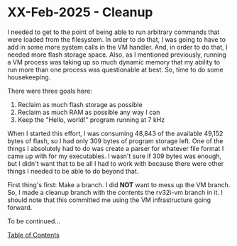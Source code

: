 # XX-Feb-2025 - Cleanup

I needed to get to the point of being able to run arbitrary commands that were loaded from the filesystem.  In order to do that, I was going to have to add in some more system calls in the VM handler.  And, in order to do that, I needed more flash storage space.  Also, as I mentioned previously, running a VM process was taking up so much dynamic memory that my ability to run more than one process was questionable at best.  So, time to do some housekeeping.

There were three goals here:

1. Reclaim as much flash storage as possible
2. Reclaim as much RAM as possible any way I can
3. Keep the "Hello, world!" program running at 7 kHz

When I started this effort, I was consuming 48,843 of the available 49,152 bytes of flash, so I had only 309 bytes of program storage left.  One of the things I absolutely had to do was create a parser for whatever file format I came up with for my executables.  I wasn't sure if 309 bytes was enough, but I didn't want that to be all I had to work with because there were other things I needed to be able to do beyond that.

First thing's first:  Make a branch.  I did **NOT** want to mess up the VM branch.  So, I made a cleanup branch with the contents the rv32i-vm branch in it.  I should note that this committed me using the VM infrastructure going forward.

To be continued...

[Table of Contents](.)
